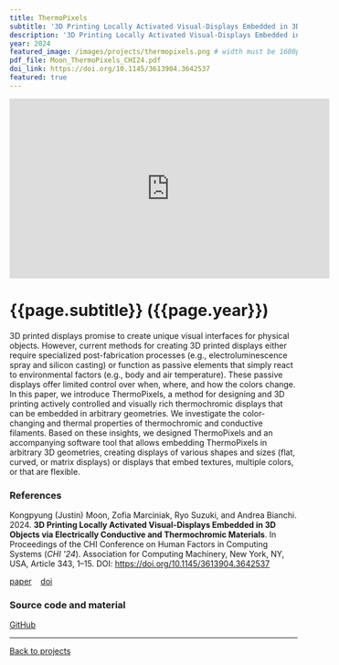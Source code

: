 ```yaml
---
title: ThermoPixels
subtitle: '3D Printing Locally Activated Visual-Displays Embedded in 3D Objects via Electrically Conductive and Thermochromic Materials'
description: '3D Printing Locally Activated Visual-Displays Embedded in 3D Objects via Electrically Conductive and Thermochromic Materials'
year: 2024
featured_image: /images/projects/thermopixels.png # width must be 1600px
pdf_file: Moon_ThermoPixels_CHI24.pdf
doi_link: https://doi.org/10.1145/3613904.3642537
featured: true
---
```


<iframe width="560" height="315" src="https://www.youtube.com/embed/UPplIn-6F6A" frameborder="0" allow="accelerometer; autoplay; encrypted-media; gyroscope; picture-in-picture" allowfullscreen></iframe>

<!-- DO NOT CHANGE MANUALLY -->

# {{page.subtitle}} ({{page.year}})

3D printed displays promise to create unique visual interfaces for physical objects. However, current methods for creating 3D printed displays either require specialized post-fabrication processes (e.g., electroluminescence spray and silicon casting) or function as passive elements that simply react to environmental factors (e.g., body and air temperature). These passive displays offer limited control over when, where, and how the colors change. In this paper, we introduce ThermoPixels, a method for designing and 3D printing actively controlled and visually rich thermochromic displays that can be embedded in arbitrary geometries. We investigate the color-changing and thermal properties of thermochromic and conductive filaments. Based on these insights, we designed ThermoPixels and an accompanying software tool that allows embedding ThermoPixels in arbitrary 3D geometries, creating displays of various shapes and sizes (flat, curved, or matrix displays) or displays that embed textures, multiple colors, or that are flexible.

### References

Kongpyung (Justin) Moon, Zofia Marciniak, Ryo Suzuki, and Andrea Bianchi. 2024. **3D Printing Locally Activated Visual-Displays Embedded in 3D Objects via Electrically Conductive and Thermochromic Materials**. In Proceedings of the CHI Conference on Human Factors in Computing Systems (_CHI '24_). Association for Computing Machinery, New York, NY, USA, Article 343, 1–15. DOI: https://doi.org/10.1145/3613904.3642537

<!-- DO NOT CHANGE MANUALLY -->

<a href="{{ site.url }}/files/{{ page.year }}/{{ page.pdf_file }}" target="_blank">paper</a>&nbsp;&nbsp;&nbsp;
<a href="{{ page.doi_link }}" target="_blank">doi</a>

### Source code and material

[GitHub](https://github.com/makelab-kaist/ThermoPixels)

---

<a href="/index.html" class="button button--large">Back to projects</a>
